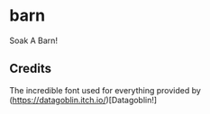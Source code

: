# barn
Soak A Barn!

## Credits

The incredible font used for everything provided by (https://datagoblin.itch.io/)[Datagoblin!]
